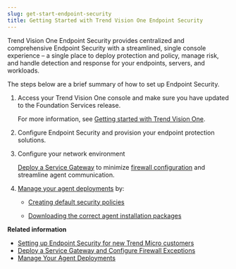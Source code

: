 ```yaml
---
slug: get-start-endpoint-security
title: Getting Started with Trend Vision One Endpoint Security
---
```


Trend Vision One Endpoint Security provides centralized and comprehensive Endpoint Security with a streamlined, single console experience – a single place to deploy protection and policy, manage risk, and handle detection and response for your endpoints, servers, and workloads.

The steps below are a brief summary of how to set up Endpoint Security.

1.  Access your Trend Vision One console and make sure you have updated to the Foundation Services release.

    For more information, see [Getting started with Trend Vision One](getting-started-trend-vision.md).

2.  Configure Endpoint Security and provision your endpoint protection solutions.

3.  Configure your network environment

    [Deploy a Service Gateway](deploy-service-gateway-exceptions.md) to minimize [firewall configuration](deploy-service-gateway-exceptions.md) and streamline agent communication.

4.  [Manage your agent deployments](manage-your-agent-deployments.md) by:

    - [Creating default security policies](create-default-endpoint-policies.md)

    - [Downloading the correct agent installation packages](manage-your-agent-deployments.md)

**Related information**

- [Setting up Endpoint Security for new Trend Micro customers](setup-endpoint-security-for-new.md "Provision and set up your Endpoint Security environment to begin using Trend Vision One security features.")
- [Deploy a Service Gateway and Configure Firewall Exceptions](deploy-service-gateway-exceptions.md)
- [Manage Your Agent Deployments](manage-your-agent-deployments.md)
